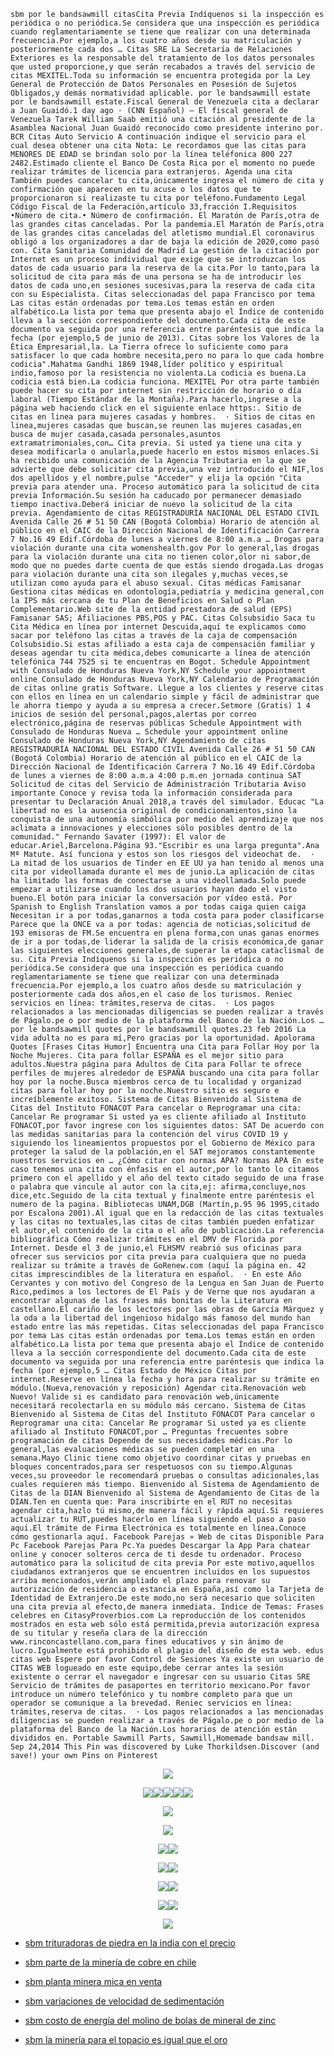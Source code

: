 
```
sbm por le bandsawmill citasCita Previa Indíquenos si la inspección es periódica o no periódica.Se considera que una inspección es periódica cuando reglamentariamente se tiene que realizar con una determinada frecuencia.Por ejemplo,a los cuatro años desde su matriculación y posteriormente cada dos … Citas SRE La Secretaría de Relaciones Exteriores es la responsable del tratamiento de los datos personales que usted proporcione,y que serán recabados a través del servicio de citas MEXITEL.Toda su información se encuentra protegida por la Ley General de Protección de Datos Personales en Posesión de Sujetos Obligados,y demás normatividad aplicable. por le bandsawmill estate por le bandsawmill estate.Fiscal General de Venezuela cita a declarar a Juan Guaidó.1 day ago · (CNN Español) — El fiscal general de Venezuela Tarek William Saab emitió una citación al presidente de la Asamblea Nacional Juan Guaidó reconocido como presidente interino por. BCR Citas Auto Servicio A continuación indique el servicio para el cual desea obtener una cita Nota: Le recordamos que las citas para MENORES DE EDAD se brindan solo por la línea teléfonica 800 227 2482.Estimado cliente el Banco De Costa Rica por el momento no puede realizar trámites de licencia para extranjeros. Agenda una cita También puedes cancelar tu cita,únicamente ingresa el número de cita y confirmación que aparecen en tu acuse o los datos que te proporcionaron si realizaste tu cita por teléfono.Fundamento Legal Código Fiscal de la Federación,artículo 33,fracción I.Requisitos •Número de cita.• Número de confirmación. El Maratón de París,otra de las grandes citas canceladas. Por la pandemia.El Maratón de París,otra de las grandes citas canceladas del atletismo mundial.El coronavirus obligó a los organizadores a dar de baja la edición de 2020,como pasó con. Cita Sanitaria Comunidad de Madrid La gestión de la citación por Internet es un proceso individual que exige que se introduzcan los datos de cada usuario para la reserva de la cita.Por lo tanto,para la solicitud de cita para más de una persona se ha de introducir los datos de cada uno,en sesiones sucesivas,para la reserva de cada cita con su Especialista. Citas seleccionadas del papa Francisco por tema Las citas están ordenadas por tema.Los temas están en orden alfabético.La lista por tema que presenta abajo el Índice de contenido lleva a la sección correspondiente del documento.Cada cita de este documento va seguida por una referencia entre paréntesis que indica la fecha (por ejemplo,5 de junio de 2013). Citas sobre los Valores de la Ética Empresarial,la. La Tierra ofrece lo suficiente como para satisfacer lo que cada hombre necesita,pero no para lo que cada hombre codicia".Mahatma Gandhi 1869 1948,líder político y espiritual indio,famoso por la resistencia no violenta.La codicia es buena.La codicia está bien.La codicia funciona. MEXITEL Por otra parte también puede hacer su cita por internet sin restricción de horario o día laboral (Tiempo Estándar de la Montaña).Para hacerlo,ingrese a la página web haciendo click en el siguiente enlace https:. Sitio de citas en linea para mujeres casadas y hombres.  · Sitios de citas en linea,mujeres casadas que buscan,se reunen las mujeres casadas,en busca de mujer casada,casada personales,asuntos extramatrimoniales,con… Cita previa. Si usted ya tiene una cita y desea modificarla o anularla,puede hacerlo en estos mismos enlaces.Si ha recibido una comunicación de la Agencia Tributaria en la que se advierte que debe solicitar cita previa,una vez introducido el NIF,los dos apellidos y el nombre,pulse "Acceder" y elija la opción "Cita previa para atender una. Proceso automático para la solicitud de cita previa Información.Su sesión ha caducado por permanecer demasiado tiempo inactiva.Deberá iniciar de nuevo la solicitud de la cita previa. Agendamiento de citas REGISTRADURÍA NACIONAL DEL ESTADO CIVIL Avenida Calle 26 # 51 50 CAN (Bogotá Colombia) Horario de atención al público en el CAIC de la Dirección Nacional de Identificación Carrera 7 No.16 49 Edif.Córdoba de lunes a viernes de 8:00 a.m.a … Drogas para violación durante una cita womenshealth.gov Por lo general,las drogas para la violación durante una cita no tienen color,olor ni sabor,de modo que no puedes darte cuenta de que estás siendo drogada.Las drogas para violación durante una cita son ilegales y,muchas veces,se utilizan como ayuda para el abuso sexual. Citas médicas Famisanar Gestiona citas médicas en odontología,pediatría y medicina general,con la IPS más cercana de tu Plan de Beneficios en Salud o Plan Complementario.Web site de la entidad prestadora de salud (EPS) Famisanar SAS; Afiliaciones PBS,POS y PAC. Citas Colsubsidio Saca tu Cita Médica en línea por internet Descuida,aquí te explicamos como sacar por teléfono las citas a través de la caja de compensación Colsubsidio.Si estas afiliado a esta caja de compensación familiar y deseas agendar tu cita médica,debes comunicarte a línea de atención telefónica 744 7525 si te encuentras en Bogot. Schedule Appointment with Consulado de Honduras Nueva York,NY Schedule your appointment online Consulado de Honduras Nueva York,NY Calendario de Programación de citas online gratis Software. Llegue a los clientes y reserve citas con ellos en línea en un calendario simple y fácil de administrar que le ahorra tiempo y ayuda a su empresa a crecer.Setmore (Gratis) 1 4 inicios de sesión del personal,pagos,alertas por correo electrónico,página de reservas públicas Schedule Appointment with Consulado de Honduras Nueva … Schedule your appointment online Consulado de Honduras Nueva York,NY Agendamiento de citas REGISTRADURÍA NACIONAL DEL ESTADO CIVIL Avenida Calle 26 # 51 50 CAN (Bogotá Colombia) Horario de atención al público en el CAIC de la Dirección Nacional de Identificación Carrera 7 No.16 49 Edif.Córdoba de lunes a viernes de 8:00 a.m.a 4:00 p.m.en jornada continua SAT Solicitud de citas del Servicio de Administración Tributaria Aviso importante Conoce y revisa toda la información considerada para presentar tu Declaración Anual 2018,a través del simulador. Educac "La libertad no es la ausencia original de condicionamientos,sino la conquista de una autonomía simbólica por medio del aprendizaje que nos aclimata a innovaciones y elecciones sólo posibles dentro de la comunidad." Fernando Savater (1997): El valor de educar.Ariel,Barcelona.Página 93."Escribir es una larga pregunta".Ana Mª Matute. Así funciona y estos son los riesgos del videochat de.  · La mitad de los usuarios de Tinder en EE UU ya han tenido al menos una cita por videollamada durante el mes de junio.La aplicación de citas ha limitado las formas de conectarse a una videollamada.Solo puede empezar a utilizarse cuando los dos usuarios hayan dado el visto bueno.El botón para iniciar la conversación por vídeo está. Por Spanish to English Translation vamos a por todas caiga quien caiga Necesitan ir a por todas,ganarnos a toda costa para poder clasificarse Parece que la ONCE va a por todas: agencia de noticias,solicitud de 193 emisoras de FM.Se encuentra en plena forma,con unas ganas enormes de ir a por todas,de liderar la salida de la crisis económica,de ganar las siguientes elecciones generales,de superar la etapa cataclismal de su. Cita Previa Indíquenos si la inspección es periódica o no periódica.Se considera que una inspección es periódica cuando reglamentariamente se tiene que realizar con una determinada frecuencia.Por ejemplo,a los cuatro años desde su matriculación y posteriormente cada dos años,en el caso de los turismos. Reniec servicios en línea: trámites,reserva de citas.  · Los pagos relacionados a las mencionadas diligencias se pueden realizar a través de Págalo.pe o por medio de la plataforma del Banco de la Nación.Los … por le bandsawmill quotes por le bandsawmill quotes.23 feb 2016 La vida adulta no es para mí,Pero gracias por la oportunidad. Apolorama Quotes [Frases Citas Humor] Encuentra una Cita para Follar Hoy por la Noche Mujeres. Cita para follar ESPAÑA es el mejor sitio para adultos.Nuestra página para Adultos de Cita para Follar te ofrece perfiles de mujeres alrededor de ESPAÑA buscando una cita para follar hoy por la noche.Busca miembros cerca de tu localidad y organizad citas para follar hoy por la noche.Nuestro sitio es seguro e increíblemente exitoso. Sistema de Citas Bienvenido al Sistema de Citas del Instituto FONACOT Para cancelar o Reprogramar una cita: Cancelar Re programar Si usted ya es cliente afiliado al Instituto FONACOT,por favor ingrese con los siguientes datos: SAT De acuerdo con las medidas sanitarias para la contención del virus COVID 19 y siguiendo los lineamientos propuestos por el Gobierno de México para proteger la salud de la población,en el SAT mejoramos constantemente nuestros servicios en … ¿Cómo citar con normas APA? Normas APA En este caso tenemos una cita con énfasis en el autor,por lo tanto lo citamos primero con el apellido y el año del texto citado seguido de una frase o palabra que vincule al autor con la cita,ej: afirma,concluye,nos dice,etc.Seguido de la cita textual y finalmente entre paréntesis el numero de la pagina. Bibliotecas UNAM,DGB (Martín,p.95 96 1995,citado por Escalona 2001).Al igual que en la redacción de las citas textuales y las citas no textuales,las citas de citas también pueden enfatizar el autor,el contenido de la cita o el año de publicación.La referencia bibliográfica Cómo realizar trámites en el DMV de Florida por Internet. Desde el 3 de junio,el FLHSMV reabrió sus oficinas para ofrecer sus servicios por cita previa para cualquiera que no pueda realizar su trámite a través de GoRenew.com (aquí la página en. 42 citas imprescindibles de la literatura en español.  · En este Año Cervantes y con motivo del Congreso de la Lengua en San Juan de Puerto Rico,pedimos a los lectores de El País y de Verne que nos ayudaran a encontrar algunas de las frases más bonitas de la Literatura en castellano.El cariño de los lectores por las obras de García Márquez y la oda a la libertad del ingenioso hidalgo más famoso del mundo han estado entre las más repetidas. Citas seleccionadas del papa Francisco por tema Las citas están ordenadas por tema.Los temas están en orden alfabético.La lista por tema que presenta abajo el Índice de contenido lleva a la sección correspondiente del documento.Cada cita de este documento va seguida por una referencia entre paréntesis que indica la fecha (por ejemplo,5 … Citas Estado de México Citas por internet.Reserve en línea la fecha y hora para realizar su trámite en módulo.(Nueva,renovación y reposición) Agendar cita.Renovación web Nuevo! Valide si es candidato para renovación web,únicamente necesitará recolectarla en su módulo más cercano. Sistema de Citas Bienvenido al Sistema de Citas del Instituto FONACOT Para cancelar o Reprogramar una cita: Cancelar Re programar Si usted ya es cliente afiliado al Instituto FONACOT,por … Preguntas frecuentes sobre programación de citas Depende de sus necesidades médicas.Por lo general,las evaluaciones médicas se pueden completar en una semana.Mayo Clinic tiene como objetivo coordinar citas y pruebas en bloques concentrados,para ser respetuosos con su tiempo.Algunas veces,su proveedor le recomendará pruebas o consultas adicionales,las cuales requieren más tiempo. Bienvenido al Sistema de Agendamiento de Citas de la DIAN Bienvenido al Sistema de Agendamiento de Citas de la DIAN.Ten en cuenta que: Para inscribirte en el RUT no necesitas agendar cita,hazlo tú mismo,de manera fácil y rápida aquí.Si requieres actualizar tu RUT,puedes hacerlo en línea siguiendo el paso a paso aquí.El trámite de Firma Electrónica es totalmente en línea.Conoce cómo gestionarla aquí. Facebook Parejas » Web de citas Disponible Para Pc Facebook Parejas Para Pc.Ya puedes Descargar la App Para chatear online y conocer solteros cerca de ti desde tu ordenador. Proceso automático para la solicitud de cita previa Por este motivo,aquellos ciudadanos extranjeros que se encuentren incluidos en los supuestos arriba mencionados,verán ampliado el plazo para renovar su autorización de residencia o estancia en España,así como la Tarjeta de Identidad de Extranjero.De este modo,no será necesario que soliciten una cita previa al efecto,de manera inmediata. Indice de Temas: Frases celebres en CitasyProverbios.com La reproducción de los contenidos mostrados en esta web sólo está permitida,previa autorización expresa de su titular y reseña clara de la dirección www.rinconcastellano.com,para fines educativos y sin ánimo de lucro.Igualmente está prohibido el plagio del diseño de esta web. edus citas web Espere por favor Control de Sesiones Ya existe un usuario de CITAS WEB logueado en este equipo,debe cerrar antes la sesión existente o cerrar el navegador e ingresar con su usuario Citas SRE Servicio de trámites de pasaportes en territorio mexicano.Por favor introduce un número telefónico y tu nombre completo para que un operador se comunique a la brevedad. Reniec servicios en línea: trámites,reserva de citas.  · Los pagos relacionados a las mencionadas diligencias se pueden realizar a través de Págalo.pe o por medio de la plataforma del Banco de la Nación.Los horarios de atención están divididos en. Portable Sawmill Parts, Sawmill,Homemade bandsaw mill. Sep 24,2014 This Pin was discovered by Luke Thorkildsen.Discover (and save!) your own Pins on Pinterest 
```

<div align="center">

<a href="https://es-crusher.shibang-china.com/github&k=sbm+por+le+bandsawmill+citas"><img src="https://static.shibang-china.com/es/crusher/logo.jpg"></a>

<a href="https://es-crusher.shibang-china.com/github&k=sbm+por+le+bandsawmill+citas"><img src="https://static.shibang-china.com/es/crusher/index.jpg"></a><a href="https://es-crusher.shibang-china.com/material.htmlgithub&k=sbm+por+le+bandsawmill+citas"><img src="https://static.shibang-china.com/es/crusher/material.jpg"></a><a href="https://es-crusher.shibang-china.com/application.htmlgithub&k=sbm+por+le+bandsawmill+citas"><img src="https://static.shibang-china.com/es/crusher/application.jpg"></a><a href="https://es-crusher.shibang-china.com/aboutus.htmlgithub&k=sbm+por+le+bandsawmill+citas"><img src="https://static.shibang-china.com/es/crusher/aboutus.jpg"></a><a href="https://es-crusher.shibang-china.com/contact.htmlgithub&k=sbm+por+le+bandsawmill+citas"><img src="https://static.shibang-china.com/es/crusher/contact.jpg"></a>

<a href="https://es-crusher.shibang-china.com/github&k=sbm+por+le+bandsawmill+citas"><img src="https://static.shibang-china.com/es/crusher/banner.jpg"></a>

<a href="https://swt.shibang-china.com/github&k=sbm+por+le+bandsawmill+citas"><img src="https://static.shibang-china.com/es/crusher/text.jpg"></a>

<a href="https://swt.shibang-china.com/github&k=sbm+por+le+bandsawmill+citas"><img src="https://static.shibang-china.com/es/crusher/chat.jpg"></a><a href="https://es-crusher.shibang-china.com/contact.htmlgithub&k=sbm+por+le+bandsawmill+citas"><img src="https://static.shibang-china.com/es/crusher/message.jpg"></a>

<a href="https://es-crusher.shibang-china.com/products/pe.htmlgithub&k=sbm+por+le+bandsawmill+citas"><img src="https://static.shibang-china.com/es/crusher/pe.jpg"></a><a href="https://es-crusher.shibang-china.com/products/pf.htmlgithub&k=sbm+por+le+bandsawmill+citas"><img src="https://static.shibang-china.com/es/crusher/pf.jpg"></a>

<a href="https://es-crusher.shibang-china.com/products/hpt.htmlgithub&k=sbm+por+le+bandsawmill+citas"><img src="https://static.shibang-china.com/es/crusher/hpt.jpg"></a><a href="https://es-crusher.shibang-china.com/products/vsi.htmlgithub&k=sbm+por+le+bandsawmill+citas"><img src="https://static.shibang-china.com/es/crusher/vsi.jpg"></a>

<a href="https://es-crusher.shibang-china.com/products/klv.htmlgithub&k=sbm+por+le+bandsawmill+citas"><img src="https://static.shibang-china.com/es/crusher/klv.jpg"></a><a href="https://es-crusher.shibang-china.com/products/portable.htmlgithub&k=sbm+por+le+bandsawmill+citas"><img src="https://static.shibang-china.com/es/crusher/portable.jpg"></a>

<a href="https://swt.shibang-china.com/github&k=sbm+por+le+bandsawmill+citas"><img src="https://static.shibang-china.com/es/crusher/case.jpg"></a>

</div>


* [sbm trituradoras de piedra en la india con el precio](sbm%20trituradoras%20de%20piedra%20en%20la%20india%20con%20el%20precio.md)

* [sbm parte de la minería de cobre en chile](sbm%20parte%20de%20la%20miner%C3%ADa%20de%20cobre%20en%20chile.md)

* [sbm planta minera mica en venta](sbm%20planta%20minera%20mica%20en%20venta.md)

* [sbm variaciones de velocidad de sedimentación](sbm%20variaciones%20de%20velocidad%20de%20sedimentaci%C3%B3n.md)

* [sbm costo de energía del molino de bolas de mineral de zinc](sbm%20costo%20de%20energ%C3%ADa%20del%20molino%20de%20bolas%20de%20mineral%20de%20zinc.md)

* [sbm la minería para el topacio es igual que el oro](sbm%20la%20miner%C3%ADa%20para%20el%20topacio%20es%20igual%20que%20el%20oro.md)